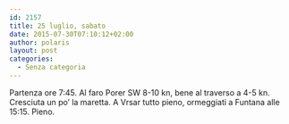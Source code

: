 ```yaml
---
id: 2157
title: 25 luglio, sabato
date: 2015-07-30T07:10:12+02:00
author: polaris
layout: post
categories:
  - Senza categoria
---
```

Partenza ore 7:45. Al faro Porer SW 8-10 kn, bene al traverso a 4-5 kn. Cresciuta un po&#8217; la maretta. A Vrsar tutto pieno, ormeggiati a Funtana alle 15:15. Pieno.